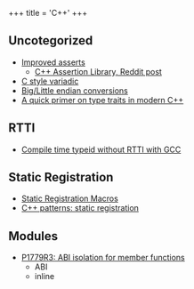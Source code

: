 +++
title = 'C++'
+++

## Uncotegorized
- [Improved asserts](https://github.com/jeremy-rifkin/asserts)
  - [C++ Assertion Library, Reddit post](https://www.reddit.com/r/cpp/comments/sxjvwc/c_assertion_library/)
- [C style variadic](https://habr.com/ru/post/430064/)
- [Big/Little endian conversions](https://stackoverflow.com/questions/105252/how-do-i-convert-between-big-endian-and-little-endian-values-in-c)
- [A quick primer on type traits in modern C++](https://www.internalpointers.com/post/quick-primer-type-traits-modern-cpp)

## RTTI
- [Compile time typeid without RTTI with GCC](https://stackoverflow.com/questions/8001207/compile-time-typeid-without-rtti-with-gcc)

## Static Registration
- [Static Registration Macros](https://artificial-mind.net/blog/2020/10/17/static-registration-macro)
- [C++ patterns: static registration](https://dxuuu.xyz/cpp-static-registration.html)

## Modules
- [P1779R3: ABI isolation for member functions](https://www.open-std.org/jtc1/sc22/wg21/docs/papers/2020/p1779r3.html)
  - ABI
  - inline
